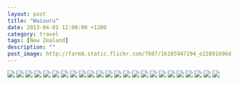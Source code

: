 ```yaml
---
layout: post
title: "Waiouru"
date: 2013-04-01 12:00:00 +1200
category: travel
tags: [New Zealand]
description: ""
post_image: http://farm8.static.flickr.com/7607/16185947294_e22891696d_o.jpg
---
```

[![](http://farm4.static.flickr.com/3731/9587181905_82f13269b8_c.jpg)](http://farm4.static.flickr.com/3731/9587181905_0e1e9c989e_o.jpg)
[![](http://farm4.static.flickr.com/3818/9587182491_d138f92021_c.jpg)](http://farm4.static.flickr.com/3818/9587182491_abc4d49405_o.jpg)
[![](http://farm3.static.flickr.com/2849/9589977744_7c8f67cfaf_c.jpg)](http://farm3.static.flickr.com/2849/9589977744_ba93bde118_o.jpg)
[![](http://farm8.static.flickr.com/7337/9589978520_60b97cdcbc_c.jpg)](http://farm8.static.flickr.com/7337/9589978520_c96030fe6a_o.jpg)
[![](http://farm4.static.flickr.com/3828/9587184309_3c1f7b1ea4_c.jpg)](http://farm4.static.flickr.com/3828/9587184309_b5861b45ae_o.jpg)
[![](http://farm4.static.flickr.com/3719/9589980058_ea216f9a83_c.jpg)](http://farm4.static.flickr.com/3719/9589980058_32dc115b06_o.jpg)
[![](http://farm4.static.flickr.com/3689/9587185929_51bc48c4d5_c.jpg)](http://farm4.static.flickr.com/3689/9587185929_cac6754e75_o.jpg)
[![](http://farm6.static.flickr.com/5534/9587186453_f8cbcd3109_c.jpg)](http://farm6.static.flickr.com/5534/9587186453_18fd90d2c0_o.jpg)
[![](http://farm8.static.flickr.com/7433/9587186817_cbdb32b8ec_c.jpg)](http://farm8.static.flickr.com/7433/9587186817_41d0b3155a_o.jpg)
[![](http://farm4.static.flickr.com/3680/9587187387_39f5781524_c.jpg)](http://farm4.static.flickr.com/3680/9587187387_52ee388ba3_o.jpg)
[![](http://farm6.static.flickr.com/5471/9587187769_bbda74d34f_c.jpg)](http://farm6.static.flickr.com/5471/9587187769_80fcf72aaf_o.jpg)
[![](http://farm8.static.flickr.com/7359/9589982928_ca8a50ec11_c.jpg)](http://farm8.static.flickr.com/7359/9589982928_1d67814991_o.jpg)
[![](http://farm4.static.flickr.com/3684/9589983350_4a69014f86_c.jpg)](http://farm4.static.flickr.com/3684/9589983350_a057ed8ee0_o.jpg)
[![](http://farm3.static.flickr.com/2808/9589984090_39926fafab_c.jpg)](http://farm3.static.flickr.com/2808/9589984090_ba279fec77_o.jpg)
[![](http://farm8.static.flickr.com/7320/9589984612_943eca9724_c.jpg)](http://farm8.static.flickr.com/7320/9589984612_d70612415b_o.jpg)
[![](http://farm4.static.flickr.com/3674/9587190257_9b432de3b6_c.jpg)](http://farm4.static.flickr.com/3674/9587190257_9a8cf2a96c_o.jpg)
[![](http://farm8.static.flickr.com/7400/9587190797_ba1fab66ae_c.jpg)](http://farm8.static.flickr.com/7400/9587190797_dbd0c2a0c1_o.jpg)
[![](http://farm3.static.flickr.com/2863/9589986272_2ea634e45d_c.jpg)](http://farm3.static.flickr.com/2863/9589986272_963b70aaa8_o.jpg)
[![](http://farm8.static.flickr.com/7306/9587192017_de205c2e5b_c.jpg)](http://farm8.static.flickr.com/7306/9587192017_7e3a072d19_o.jpg)
[![](http://farm3.static.flickr.com/2855/9589987620_86395fbe56_c.jpg)](http://farm3.static.flickr.com/2855/9589987620_434d118e17_o.jpg)
[![](http://farm4.static.flickr.com/3677/9587193239_3c84011911_c.jpg)](http://farm4.static.flickr.com/3677/9587193239_8026175e6a_o.jpg)
[![](http://farm3.static.flickr.com/2823/9589988718_0a2f943fc3_c.jpg)](http://farm3.static.flickr.com/2823/9589988718_2f8d6b2f3f_o.jpg)
[![](http://farm6.static.flickr.com/5458/9589989130_cd4a92bc79_c.jpg)](http://farm6.static.flickr.com/5458/9589989130_ff9a13f98e_o.jpg)
[![](http://farm6.static.flickr.com/5550/9587195243_55cb149bc0_c.jpg)](http://farm6.static.flickr.com/5550/9587195243_63288d83d9_o.jpg)
